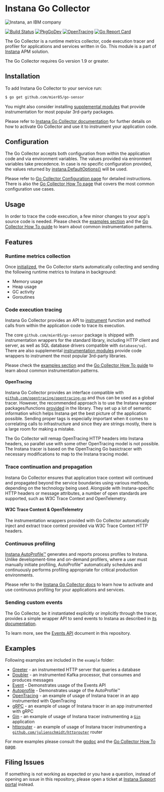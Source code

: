 # Instana Go Collector

![Instana, an IBM company](https://user-images.githubusercontent.com/203793/135623131-0babc5b4-7599-4511-8bf0-ce05922de8a3.png)

[![Build Status](https://circleci.com/gh/instana/go-sensor/tree/master.svg?style=svg)](https://circleci.com/gh/instana/go-sensor/tree/master)
[![PkgGoDev](https://pkg.go.dev/badge/github.com/mier85/go-sensor)][pkg.go.dev]
[![OpenTracing](https://img.shields.io/badge/OpenTracing-enabled-blue.svg)](http://opentracing.io)
[![Go Report Card](https://goreportcard.com/badge/github.com/mier85/go-sensor)](https://goreportcard.com/report/github.com/mier85/go-sensor)

The Go Collector is a runtime metrics collector, code execution tracer and profiler for applications and services written in Go. This module
is a part of [Instana](https://instana.com) APM solution.

The Go Collector requires Go version 1.9 or greater.

## Installation

To add Instana Go Collector to your service run:

```bash
$ go get github.com/mier85/go-sensor
```

You might also consider installing [supplemental modules](https://www.ibm.com/docs/en/obi/current?topic=technologies-monitoring-go#supported-frameworks-and-libraries)
that provide instrumentation for most popular 3rd-party packages.

Please refer to [Instana Go Collector documentation][docs.installation] for further details on how to activate Go Collector and use it to
instrument your application code.

## Configuration

The Go Collector accepts both configuration from within the application code and via environment variables. The values provided via enironment
variables take precedence. In case is no specific configuration provided, the values returned by
[instana.DefaultOptions()][instana.DefaultOptions] will be used.

Please refer to [Go Collector Configuration page][docs.configuration] for detailed instructions. There is also the
[Go Collector How To page][docs.howto.configuration] that covers the most common configuration use cases.

## Usage

In order to trace the code execution, a few minor changes to your app's source code is needed. Please check the [examples section](#examples)
and the [Go Collector How To guide][docs.howto.instrumentation] to learn about common instrumentation patterns.

## Features

### Runtime metrics collection

Once [initialized](https://www.ibm.com/docs/en/obi/current?topic=go-collector-common-operations#how-to-initialize-go-collector), the Go Collector starts automatically
collecting and sending the following runtime metrics to Instana in background:

* Memory usage
* Heap usage
* GC activity
* Goroutines

### Code execution tracing

Instana Go Collector provides an API to [instrument][docs.howto.instrumentation] function and method calls from within the application code
to trace its execution.

The core `github.com/mier85/go-sensor` package is shipped with instrumentation wrappers for the standard library, including HTTP client and
server, as well as SQL database drivers compatible with `database/sql`. There are also supplemental
[instrumentation modules](https://www.ibm.com/docs/en/obi/current?topic=technologies-monitoring-go#supported-frameworks-and-libraries) provide code wrappers to instrument
the most popular 3rd-party libraries.

Please check the [examples section](#examples) and the [Go Collector How To guide][docs.howto.instrumentation] to learn about common
instrumentation patterns.

#### OpenTracing

Instana Go Collector provides an interface compatible with [`github.com/opentracing/opentracing-go`](https://github.com/opentracing/opentracing-go) and thus can be used as a global tracer. However, the recommended approach is to use the Instana wrapper packages/functions [provided](./instrumentation) in the library. They set up a lot of semantic information which helps Instana get the best picture of the application possible. Sending proper tags is especially important when it comes to correlating calls to infrastructure and since they are strings mostly, there is a large room for making a mistake.

The Go Collector will remap OpenTracing HTTP headers into Instana headers, so parallel use with some other OpenTracing model is not possible. The Instana tracer is based on the OpenTracing Go basictracer with necessary modifications to map to the Instana tracing model.

### Trace continuation and propagation

Instana Go Collector ensures that application trace context will continued and propagated beyond the service boundaries using various
methods, depending on the technology being used. Alongside with Instana-specific HTTP headers or message attributes, a number of open
standards are supported, such as W3C Trace Context and OpenTelemetry.

#### W3C Trace Context & OpenTelemetry

The instrumentation wrappers provided with Go Collector automatically inject and extract trace context provided via W3C Trace Context HTTP
headers.

### Continuous profiling

[Instana AutoProfile™][docs.autoprofile] generates and reports process profiles to Instana. Unlike development-time and on-demand profilers,
where a user must manually initiate profiling, AutoProfile™ automatically schedules and continuously performs profiling appropriate for
critical production environments.

Please refer to the [Instana Go Collector docs](https://www.ibm.com/docs/en/obi/current?topic=go-collector-common-operations#instana-autoprofile%E2%84%A2) to learn how to activate and
use continuous profiling for your applications and services.

### Sending custom events

The Go Collector, be it instantiated explicitly or implicitly through the tracer, provides a simple wrapper API to send events to Instana as described in [its documentation](https://www.ibm.com/docs/en/obi/current?topic=integrations-sdks-apis).

To learn more, see the [Events API](./EventAPI.md) document in this repository.

## Examples

Following examples are included in the `example` folder:

* [Greeter](./example/http-database-greeter) - an instrumented HTTP server that queries a database
* [Doubler](./example/kafka-producer-consumer) - an instrumented Kafka processor, that consumes and produces messages
* [Event](./example/event) - Demonstrates usage of the Events API
* [Autoprofile](./example/autoprofile) - Demonstrates usage of the AutoProfile™
* [OpenTracing](./example/opentracing) - an example of usage of Instana tracer in an app instrumented with OpenTracing
* [gRPC](./example/grpc-client-server) - an example of usage of Instana tracer in an app instrumented with gRPC
* [Gin](./example/gin) - an example of usage of Instana tracer instrumenting a [`Gin`](github.com/gin-gonic/gin) application
* [httprouter](./example/httprouter) - an example of usage of Instana tracer instrumenting a [`github.com/julienschmidt/httprouter`](https://github.com/julienschmidt/httprouter) router

For more examples please consult the [godoc][godoc] and the [Go Collector How To page](https://www.ibm.com/docs/en/obi/current?topic=go-collector-common-operations).

## Filing Issues

If something is not working as expected or you have a question, instead of opening an issue in this repository, please open a ticket at [Instana Support portal](https://support.instana.com/hc/requests/new) instead.

<!-- Links section -->

[godoc]: https://pkg.go.dev/github.com/mier85/go-sensor/?tab=doc#pkg-examples
[pkg.go.dev]: https://pkg.go.dev/github.com/mier85/go-sensor
[docs.autoprofile]: https://www.ibm.com/docs/en/obi/current?topic=technologies-monitoring-go#instana-autoprofile%E2%84%A2
[docs.configuration]: https://www.ibm.com/docs/en/obi/current?topic=go-collector-configuration
[docs.installation]: https://www.ibm.com/docs/en/obi/current?topic=go-collector-installation
[docs.howto.configuration]: https://www.ibm.com/docs/en/obi/current?topic=go-collector-common-operations#configuration
[docs.howto.instrumentation]: https://www.ibm.com/docs/en/obi/current?topic=go-collector-common-operations#instrumentation
[instana.DefaultOptions]: https://pkg.go.dev/github.com/mier85/go-sensor#DefaultOptions
